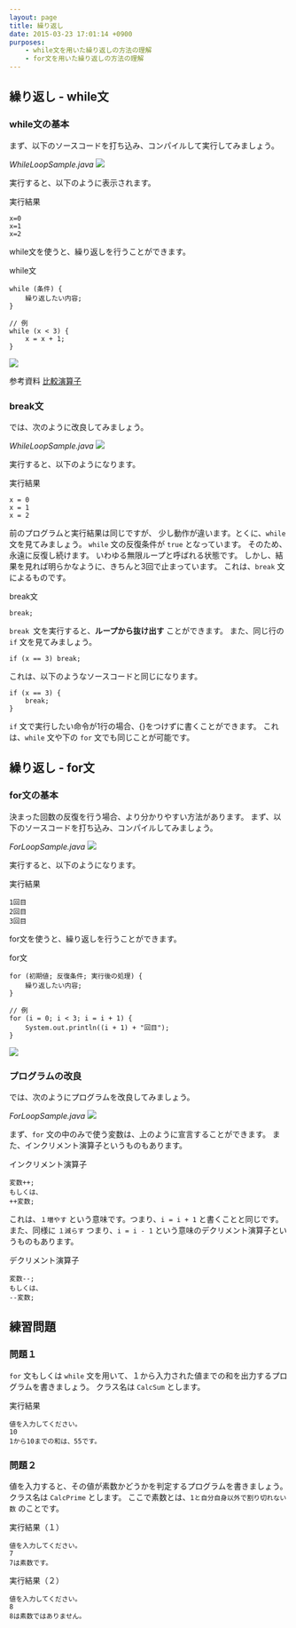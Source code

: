 ```yaml
---
layout: page
title: 繰り返し
date: 2015-03-23 17:01:14 +0900
purposes:
    - while文を用いた繰り返しの方法の理解
    - for文を用いた繰り返しの方法の理解
---
```



繰り返し - while文
------------------

### while文の基本

まず、以下のソースコードを打ち込み、コンパイルして実行してみましょう。

*WhileLoopSample.java*
![](./pic/WhileLoopSample.java.png)

実行すると、以下のように表示されます。

実行結果

    x=0
    x=1
    x=2

while文を使うと、繰り返しを行うことができます。

while文

    while (条件) {
    	繰り返したい内容;
    }
    
    // 例
    while (x < 3) {
    	x = x + 1;
    }

![](./pic/while.png)

<span class="label label-info">参考資料</span> [比較演算子](../04/index.html)

### break文

では、次のように改良してみましょう。

*WhileLoopSample.java*
![](./pic/WhileLoopSample.java.Mod1.png)

実行すると、以下のようになります。

実行結果

    x = 0
    x = 1
    x = 2

前のプログラムと実行結果は同じですが、
少し動作が違います。とくに、`while` 文を見てみましょう。
`while` 文の反復条件が `true` となっています。
そのため、永遠に反復し続けます。
いわゆる無限ループと呼ばれる状態です。
しかし、結果を見れば明らかなように、きちんと3回で止まっています。
これは、`break` 文によるものです。

break文

    break;

`break `文を実行すると、**ループから抜け出す** ことができます。
また、同じ行の `if` 文を見てみましょう。

    if (x == 3) break;

これは、以下のようなソースコードと同じになります。

    if (x == 3) {
    	break;
    }

`if` 文で実行したい命令が1行の場合、{}をつけずに書くことができます。
これは、`while` 文や下の `for` 文でも同じことが可能です。


繰り返し - for文
----------------

### for文の基本

決まった回数の反復を行う場合、より分かりやすい方法があります。
まず、以下のソースコードを打ち込み、コンパイルしてみましょう。

*ForLoopSample.java*
![](./pic/ForLoopSample.java.png)

実行すると、以下のようになります。

実行結果

    1回目
    2回目
    3回目

for文を使うと、繰り返しを行うことができます。

for文

    for (初期値; 反復条件; 実行後の処理) {
    	繰り返したい内容;
    }
    
    // 例
    for (i = 0; i < 3; i = i + 1) {
    	System.out.println((i + 1) + "回目");
    }

![](./pic/for.png)

### プログラムの改良

では、次のようにプログラムを改良してみましょう。

*ForLoopSample.java*
![](./pic/ForLoopSample.java.Mod1.png)

まず、`for` 文の中のみで使う変数は、上のように宣言することができます。
また、インクリメント演算子というものもあります。

インクリメント演算子

    変数++;
    もしくは、
    ++変数;

これは、`１増やす` という意味です。つまり、`i = i + 1` と書くことと同じです。
また、同様に `１減らす` つまり、`i = i - 1` という意味のデクリメント演算子というものもあります。

デクリメント演算子

    変数--;
    もしくは、
    --変数;


練習問題
--------

### 問題１

`for` 文もしくは `while` 文を用いて、１から入力された値までの和を出力するプログラムを書きましょう。
クラス名は `CalcSum` とします。

実行結果

    値を入力してください。
    10
    1から10までの和は、55です。

### 問題２

値を入力すると、その値が素数かどうかを判定するプログラムを書きましょう。
クラス名は `CalcPrime` とします。
ここで素数とは、`1と自分自身以外で割り切れない数` のことです。

実行結果（１）

    値を入力してください。
    7
    7は素数です。

実行結果（２）

    値を入力してください。
    8
    8は素数ではありません。
